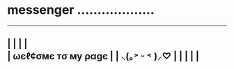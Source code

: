 # messenger ...................

---------------------------------
|                               |
|                               |  
|     ωєℓ¢σмє тσ му ραgє        |
|        ⸜(｡˃ ᵕ ˂ )⸝♡            |
|                               |
|                               |
---------------------------------
